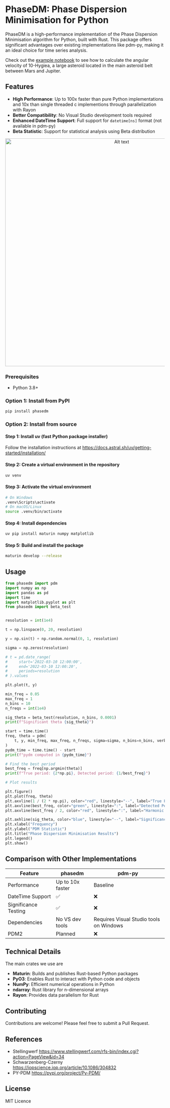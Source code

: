 # PhaseDM: Phase Dispersion Minimisation for Python

PhaseDM is a high-performance implementation of the Phase Dispersion Minimisation algorithm for Python, built with Rust. This package offers significant advantages over existing implementations like pdm-py, making it an ideal choice for time series analysis.

Check out the [example notebook](examples/asteroid_pdm.ipynb) to see how to calculate the angular velocity of 10-Hygiea, a large asteroid located in the main asteroid belt between Mars and Jupiter.
## Features

- **High Performance**: Up to 100x faster than pure Python implementations and 10x than single threaded c implementions through parallelization with Rayon
- **Better Compatibility**: No Visual Studio development tools required
- **Enhanced DateTime Support**: Full support for `datetime[ns]` format (not available in pdm-py)
- **Beta Statistic**: Support for statistical analysis using Beta distribution
<p align="center">
<img src="Timer_comparison.png" width="720" alt="Alt text">
</p>

### Prerequisites
- Python 3.8+

### Option 1: Install from PyPI

```bash
pip install phasedm
```

### Option 2: Install from source

#### Step 1: Install uv (fast Python package installer)
Follow the installation instructions at https://docs.astral.sh/uv/getting-started/installation/

#### Step 2: Create a virtual environment in the repository
```bash
uv venv
```

#### Step 3: Activate the virtual environment
```bash
# On Windows
.venv\Scripts\activate
# On macOS/Linux
source .venv/bin/activate
```

#### Step 4: Install dependencies
```bash
uv pip install maturin numpy matplotlib
```

#### Step 5: Build and install the package
```bash
maturin develop --release
```

## Usage

```python
from phasedm import pdm
import numpy as np
import pandas as pd
import time
import matplotlib.pyplot as plt
from phasedm import beta_test


resolution = int(1e4)

t = np.linspace(0, 20, resolution)

y = np.sin(t) + np.random.normal(0, 1, resolution)

sigma = np.zeros(resolution)

# t = pd.date_range(
#     start='2022-03-10 12:00:00',
#     end='2022-03-10 12:00:20',
#     periods=resolution
# ).values

plt.plot(t, y)

min_freq = 0.05
max_freq = 1
n_bins = 10
n_freqs = int(1e4)

sig_theta = beta_test(resolution, n_bins, 0.0001)
print(f"Significant theta {sig_theta}")

start = time.time()
freq, theta = pdm(
    t, y, min_freq, max_freq, n_freqs, sigma=sigma, n_bins=n_bins, verbose=1
)
pydm_time = time.time() - start
print(f"pydm computed in {pydm_time}")

# Find the best period
best_freq = freq[np.argmin(theta)]
print(f"True period: {2*np.pi}, Detected period: {1/best_freq}")

# Plot results

plt.figure()
plt.plot(freq, theta)
plt.axvline(1 / (2 * np.pi), color="red", linestyle="--", label="True Frequency")
plt.axvline(best_freq, color="green", linestyle=":", label="Detected Period")
plt.axvline(best_freq / 2, color="red", linestyle=":", label="Harmonic Period")

plt.axhline(sig_theta, color="blue", linestyle="--", label="Significance Threshold")
plt.xlabel("Frequency")
plt.ylabel("PDM Statistic")
plt.title("Phase Dispersion Minimisation Results")
plt.legend()
plt.show()
```
## Comparison with Other Implementations

| Feature | phasedm | pdm-py |
|---------|------|--------|
| Performance | Up to 10x faster | Baseline |
| DateTime Support | ✅ | ❌ |
| Significance Testing | ✅  | ❌ |
| Dependencies | No VS dev tools | Requires Visual Studio tools on Windows |
| PDM2 | Planned | ❌ |

## Technical Details
The main crates we use are
- **Maturin**: Builds and publishes Rust-based Python packages
- **PyO3**: Enables Rust to interact with Python code and objects
- **NumPy**: Efficient numerical operations in Python
- **ndarray**: Rust library for n-dimensional arrays
- **Rayon**: Provides data parallelism for Rust

## Contributing

Contributions are welcome! Please feel free to submit a Pull Request.

## References
- Stellingwerf https://www.stellingwerf.com/rfs-bin/index.cgi?action=PageView&id=34
- Schwarzenberg-Czerny https://iopscience.iop.org/article/10.1086/304832
- PY-PDM https://pypi.org/project/Py-PDM/ 

## License
MIT Licence
